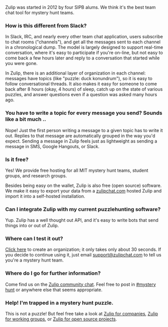 Zulip was started in 2012 by four SIPB alums. We think it's the best team
chat tool for mystery hunt teams.

### How is this different from Slack?

In Slack, IRC, and nearly every other team chat application, users subscribe
to chat rooms ("channels"), and get all the messages sent to each channel in
a chronological dump. The model is largely designed to support real-time
conversation, where it's easy to participate if you're on-line, but not easy
to come back a few hours later and reply to a conversation that started
while you were gone.

In Zulip, there is an additional layer of organization in each channel:
messages have topics (like "puzzle: duck konundrum"), so it is easy to
follow conversational threads. It also makes it easy for someone to come
back after 8 hours (okay, 4 hours) of sleep, catch up on the state of
various puzzles, and answer questions even if a question was asked many
hours ago.

### You have to write a topic for every message you send? Sounds like a bit much ..

Nope! Just the first person writing a message to a given topic has to write
it out. Replies to that message are automatically grouped in the way you'd
expect. Sending a message in Zulip feels just as lightweight as sending a
message in SMS, Google Hangouts, or Slack.

### Is it free?

Yes! We provide free hosting for all MIT mystery hunt teams, student groups,
and research groups.

Besides being easy on the wallet, Zulip is also free (open source)
software. We make it easy to export your data from a
[zulipchat.com](https://zulipchat.com) hosted Zulip and import it into a
self-hosted installation.

### Can I integrate Zulip with my current puzzlehunting software?

Yup. Zulip has a well thought out API, and it's easy to write bots that send
things into or out of Zulip.

### Where can I test it out?

[Click here](https://zulipchat.com/create_realm) to create an organization; it
only takes only about 30 seconds. If you decide to continue using it, just email
support@zulipchat.com to tell us you're a mystery hunt team.

### Where do I go for further information?

Come find us on the [Zulip community chat](https://chat.zulip.org). Feel
free to post in
[#mystery hunt](https://chat.zulip.org/#narrow/stream/mystery.20hunt) or
anywhere else that seems appropriate.

### Help! I'm trapped in a mystery hunt puzzle.

This is not a puzzle! But feel free take a look at
[Zulip for companies](/for/companies),
[Zulip for working groups](/for/working-groups-and-communities), or
[Zulip for open source projects](/for/open-source).
